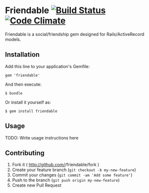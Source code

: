 # Friendable [![Build Status](https://travis-ci.org/thejchap/friendable.svg?branch=master)](https://travis-ci.org/thejchap/friendable) [![Code Climate](https://codeclimate.com/github/thejchap/friendable.png)](https://codeclimate.com/github/thejchap/friendable)

Friendable is a social/friendship gem designed for Rails/ActiveRecord models.

## Installation

Add this line to your application's Gemfile:

    gem 'friendable'

And then execute:

    $ bundle

Or install it yourself as:

    $ gem install friendable

## Usage

TODO: Write usage instructions here

## Contributing

1. Fork it ( http://github.com/<my-github-username>/friendable/fork )
2. Create your feature branch (`git checkout -b my-new-feature`)
3. Commit your changes (`git commit -am 'Add some feature'`)
4. Push to the branch (`git push origin my-new-feature`)
5. Create new Pull Request
